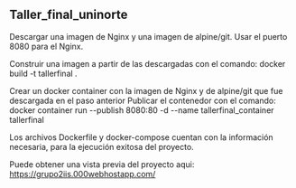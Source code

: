 ## Taller_final_uninorte
Descargar una imagen de Nginx y una  imagen de alpine/git.
Usar el puerto 8080 para el Nginx.

Construir una imagen a partir de las descargadas con el comando:
docker build -t tallerfinal .

Crear un docker container con la imagen de Nginx y de alpine/git que fue descargada en el paso anterior
Publicar el contenedor con el comando:
docker container run --publish 8080:80 -d --name tallerfinal_container tallerfinal

Los archivos Dockerfile y docker-compose cuentan con la información necesaria, para la ejecución exitosa del proyecto.


Puede obtener una vista previa del proyecto aqui: https://grupo2iis.000webhostapp.com/
